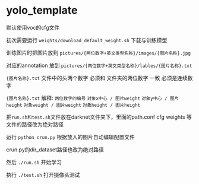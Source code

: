 # yolo_template

默认使用voc的cfg文件

初次需要运行 `weights/download_default_weight.sh` 下载与训练模型

训练图片时把图片放到 `pictures/{两位数字+英文类型名称}/images/{图片名称}.jpg`

对应的annotation 放到 `pictures/{两位数字+英文类型名称}/lables/{图片名称}.txt`

`{图片名称}.txt` 文件中的头两个数字 必须和 文件夹的两位数字 一致 必须是连续数字

`{图片名称}.txt` 解释:
`两位数字的编号` `对象x中心 / 图片weight` `对象y中心 / 图片height` `对象weight / 图片weight`  `对象height / 图片height` 

把`run.sh和test.sh`文件放在darknet文件夹下，里面的path.conf cfg weights 等文件的路径改为绝对路径

运行 `python crun.py` 根据放入的图片自动编辑配置文件

crun.py的dir_dataset路径也改为绝对路径

然后 `./run.sh` 开始学习

执行 `./test.sh` 打开摄像头测试
